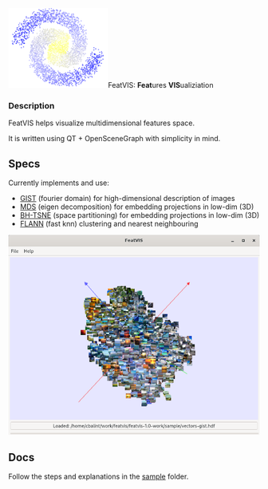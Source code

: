 <img src="docs/logo/logo-indexed.png" width="200"/>FeatVIS: **Feat**ures **VIS**ualiziation

### Description

FeatVIS helps visualize multidimensional features space.

It is written using QT + OpenSceneGraph with simplicity in mind.


## Specs

Currently implements and use:

 * [GIST](https://people.csail.mit.edu/torralba/code/spatialenvelope/) (fourier domain) for high-dimensional description of images
 * [MDS](https://en.wikipedia.org/wiki/Multidimensional_scaling) (eigen decomposition) for embedding projections in low-dim (3D)
 * [BH-TSNE](http://lvdmaaten.github.io/publications/papers/JMLR_2014.pdf) (space partitioning) for embedding projections in low-dim (3D)
 * [FLANN](https://github.com/flann-lib/flann) (fast knn) clustering and nearest neighbouring

![VIEW](docs/images/featvis-view.png)

## Docs
  
  Follow the steps and explanations in the [sample](/sample) folder.
